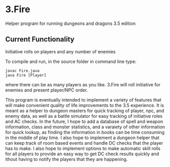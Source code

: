 # 3.Fire
Helper program for running dungeons and dragons 3.5 edition

## Current Functionality

Initiative rolls on players and any number of enemies

To compile and run, in the source folder in command line type:
```
javac Fire.java
java Fire [Player]
```
where there can be as many players as you like. 3.Fire will roll initiative for enemies and present player/NPC order.

This program is eventually intended to implement a variety of features that will make convenient quality of life improvements to the 3.5 experience.  It is meant as a helper to dungeon masters for quick tracking of player, npc, and enemy data, as well as a battle simulator for easy tracking of initiative roles and AC checks.  In the future, I hope to add a database of spell and weapon information, class and monster statistics, and a varaiety of other information for quick lookup, as finding the information in books can be time consuming in the middle of play time.  I also hope to implement a dungeon helper that can keep track of room based events and handle DC checks that the player has to make.  I also hope to implement options to make automatic skill rolls for all players to provide an easy way to get DC check results quickly and ithout having to notify the players that they are happening.
